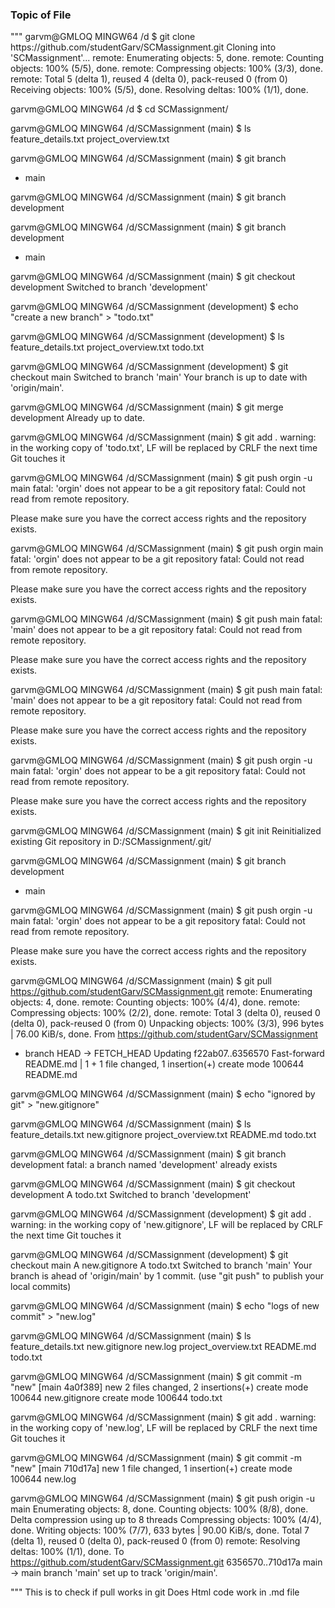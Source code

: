 <H3>Topic of File</H3>
"""
garvm@GMLOQ MINGW64 /d
$ git clone https://github.com/studentGarv/SCMassignment.git
Cloning into 'SCMassignment'...
remote: Enumerating objects: 5, done.
remote: Counting objects: 100% (5/5), done.
remote: Compressing objects: 100% (3/3), done.
remote: Total 5 (delta 1), reused 4 (delta 0), pack-reused 0 (from 0)
Receiving objects: 100% (5/5), done.
Resolving deltas: 100% (1/1), done.

garvm@GMLOQ MINGW64 /d
$ cd SCMassignment/

garvm@GMLOQ MINGW64 /d/SCMassignment (main)
$ ls
feature_details.txt  project_overview.txt

garvm@GMLOQ MINGW64 /d/SCMassignment (main)
$ git branch
* main

garvm@GMLOQ MINGW64 /d/SCMassignment (main)
$ git branch development

garvm@GMLOQ MINGW64 /d/SCMassignment (main)
$ git branch
  development
* main

garvm@GMLOQ MINGW64 /d/SCMassignment (main)
$ git checkout development
Switched to branch 'development'

garvm@GMLOQ MINGW64 /d/SCMassignment (development)
$ echo "create a new branch" > "todo.txt"

garvm@GMLOQ MINGW64 /d/SCMassignment (development)
$ ls
feature_details.txt  project_overview.txt  todo.txt

garvm@GMLOQ MINGW64 /d/SCMassignment (development)
$ git checkout main
Switched to branch 'main'
Your branch is up to date with 'origin/main'.

garvm@GMLOQ MINGW64 /d/SCMassignment (main)
$ git merge development
Already up to date.

garvm@GMLOQ MINGW64 /d/SCMassignment (main)
$ git add .
warning: in the working copy of 'todo.txt', LF will be replaced by CRLF the next time Git touches it

garvm@GMLOQ MINGW64 /d/SCMassignment (main)
$ git push orgin -u main
fatal: 'orgin' does not appear to be a git repository
fatal: Could not read from remote repository.

Please make sure you have the correct access rights
and the repository exists.

garvm@GMLOQ MINGW64 /d/SCMassignment (main)
$ git push orgin main
fatal: 'orgin' does not appear to be a git repository
fatal: Could not read from remote repository.

Please make sure you have the correct access rights
and the repository exists.

garvm@GMLOQ MINGW64 /d/SCMassignment (main)
$ git push  main
fatal: 'main' does not appear to be a git repository
fatal: Could not read from remote repository.

Please make sure you have the correct access rights
and the repository exists.

garvm@GMLOQ MINGW64 /d/SCMassignment (main)
$ git push main
fatal: 'main' does not appear to be a git repository
fatal: Could not read from remote repository.

Please make sure you have the correct access rights
and the repository exists.

garvm@GMLOQ MINGW64 /d/SCMassignment (main)
$ git push orgin -u main
fatal: 'orgin' does not appear to be a git repository
fatal: Could not read from remote repository.

Please make sure you have the correct access rights
and the repository exists.

garvm@GMLOQ MINGW64 /d/SCMassignment (main)
$ git init
Reinitialized existing Git repository in D:/SCMassignment/.git/

garvm@GMLOQ MINGW64 /d/SCMassignment (main)
$ git branch
  development
* main

garvm@GMLOQ MINGW64 /d/SCMassignment (main)
$ git push orgin -u main
fatal: 'orgin' does not appear to be a git repository
fatal: Could not read from remote repository.

Please make sure you have the correct access rights
and the repository exists.

garvm@GMLOQ MINGW64 /d/SCMassignment (main)
$ git pull https://github.com/studentGarv/SCMassignment.git
remote: Enumerating objects: 4, done.
remote: Counting objects: 100% (4/4), done.
remote: Compressing objects: 100% (2/2), done.
remote: Total 3 (delta 0), reused 0 (delta 0), pack-reused 0 (from 0)
Unpacking objects: 100% (3/3), 996 bytes | 76.00 KiB/s, done.
From https://github.com/studentGarv/SCMassignment
 * branch            HEAD       -> FETCH_HEAD
Updating f22ab07..6356570
Fast-forward
 README.md | 1 +
 1 file changed, 1 insertion(+)
 create mode 100644 README.md

garvm@GMLOQ MINGW64 /d/SCMassignment (main)
$ echo "ignored by git" > "new.gitignore"

garvm@GMLOQ MINGW64 /d/SCMassignment (main)
$ ls
feature_details.txt  new.gitignore  project_overview.txt  README.md  todo.txt

garvm@GMLOQ MINGW64 /d/SCMassignment (main)
$ git branch development
fatal: a branch named 'development' already exists

garvm@GMLOQ MINGW64 /d/SCMassignment (main)
$ git checkout development
A       todo.txt
Switched to branch 'development'

garvm@GMLOQ MINGW64 /d/SCMassignment (development)
$ git add .
warning: in the working copy of 'new.gitignore', LF will be replaced by CRLF the next time Git touches it

garvm@GMLOQ MINGW64 /d/SCMassignment (development)
$ git checkout main
A       new.gitignore
A       todo.txt
Switched to branch 'main'
Your branch is ahead of 'origin/main' by 1 commit.
  (use "git push" to publish your local commits)

garvm@GMLOQ MINGW64 /d/SCMassignment (main)
$ echo "logs of new commit" > "new.log"

garvm@GMLOQ MINGW64 /d/SCMassignment (main)
$ ls
feature_details.txt  new.gitignore  new.log  project_overview.txt  README.md  todo.txt

garvm@GMLOQ MINGW64 /d/SCMassignment (main)
$ git commit -m "new"
[main 4a0f389] new
 2 files changed, 2 insertions(+)
 create mode 100644 new.gitignore
 create mode 100644 todo.txt

garvm@GMLOQ MINGW64 /d/SCMassignment (main)
$ git add .
warning: in the working copy of 'new.log', LF will be replaced by CRLF the next time Git touches it

garvm@GMLOQ MINGW64 /d/SCMassignment (main)
$ git commit -m "new"
[main 710d17a] new
 1 file changed, 1 insertion(+)
 create mode 100644 new.log

garvm@GMLOQ MINGW64 /d/SCMassignment (main)
$ git push origin -u main
Enumerating objects: 8, done.
Counting objects: 100% (8/8), done.
Delta compression using up to 8 threads
Compressing objects: 100% (4/4), done.
Writing objects: 100% (7/7), 633 bytes | 90.00 KiB/s, done.
Total 7 (delta 1), reused 0 (delta 0), pack-reused 0 (from 0)
remote: Resolving deltas: 100% (1/1), done.
To https://github.com/studentGarv/SCMassignment.git
   6356570..710d17a  main -> main
branch 'main' set up to track 'origin/main'.

"""
This is to check if pull works in git 
Does Html code work in .md file
